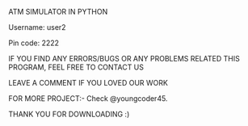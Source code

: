 ATM SIMULATOR IN PYTHON

Username: user2

Pin code: 2222

IF YOU FIND ANY ERRORS/BUGS OR ANY PROBLEMS RELATED THIS PROGRAM, FEEL FREE TO CONTACT US 


LEAVE A COMMENT IF YOU LOVED OUR WORK  

FOR MORE PROJECT:- Check @youngcoder45.

THANK YOU FOR DOWNLOADING :) 